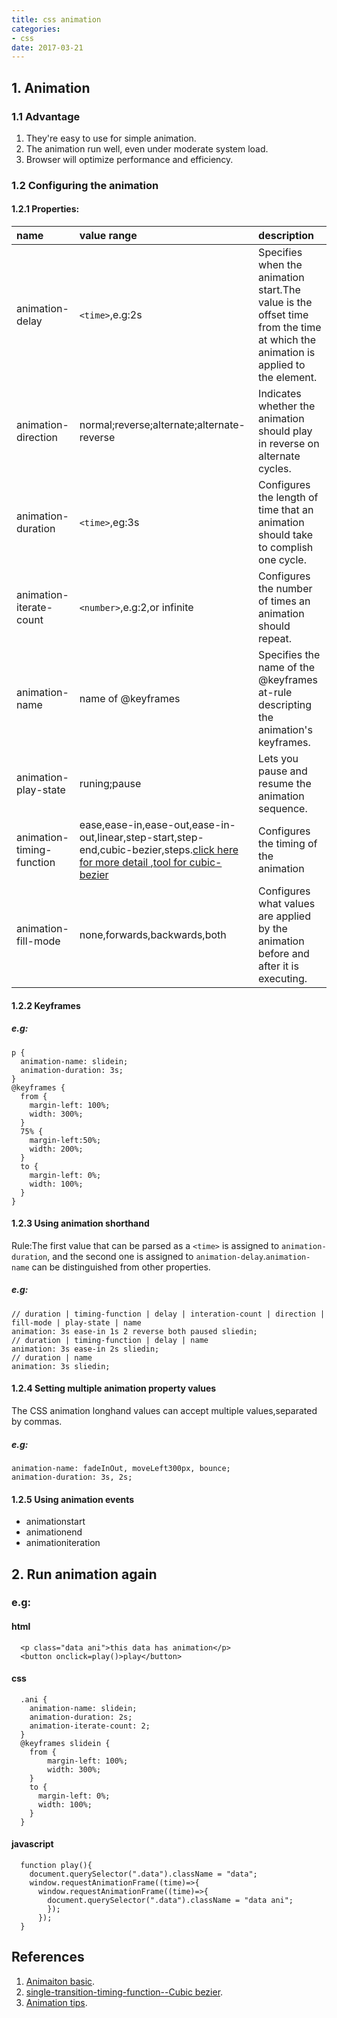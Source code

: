 ```yaml
---
title: css animation
categories:
- css
date: 2017-03-21
---
```

## 1. Animation
### 1.1 Advantage
1. They're easy to use for simple animation.
2. The animation run well, even under moderate system load.
3. Browser will optimize performance and efficiency.

### 1.2 Configuring the animation
#### 1.2.1 Properties:
|name|value range|description
|:---|:---|:---
|animation-delay|`<time>`,e.g:2s|Specifies when the animation start.The value is the offset time from the time at which the animation is applied to the element.
|animation-direction|normal;reverse;alternate;alternate-reverse|Indicates whether the animation should play in reverse on alternate cycles.
|animation-duration|`<time>`,eg:3s|Configures the length of time that an animation should take to complish one cycle.
|animation-iterate-count|`<number>`,e.g:2,or infinite|Configures the number of times an animation should repeat.
|animation-name|name of @keyframes|Specifies the name of the @keyframes at-rule descripting the animation's keyframes.
|animation-play-state|runing;pause|Lets you pause and resume the animation sequence.
|animation-timing-function|ease,ease-in,ease-out,ease-in-out,linear,step-start,step-end,cubic-bezier,steps.[click here for more detail ](https://developer.mozilla.org/en-US/docs/Web/CSS/single-transition-timing-function),[tool for cubic-bezier](http://www.css3beziercurve.net/)|Configures the timing of the animation
|animation-fill-mode|none,forwards,backwards,both|Configures what values are applied by the animation before and after it is executing.
#### 1.2.2 Keyframes
##### e.g:
    p {
      animation-name: slidein;
      animation-duration: 3s;
    }
    @keyframes {
      from {
        margin-left: 100%;
        width: 300%;
      }
      75% {
        margin-left:50%;
        width: 200%;
      }
      to {
        margin-left: 0%;
        width: 100%;
      }
    }
#### 1.2.3 Using animation shorthand
Rule:The first value that can be parsed as a `<time>` is assigned to `animation-duration`, and the second one is assigned to `animation-delay`.`animation-name` can be distinguished from other properties.
##### e.g:
    // duration | timing-function | delay | interation-count | direction | fill-mode | play-state | name
    animation: 3s ease-in 1s 2 reverse both paused sliedin;
    // duration | timing-function | delay | name
    animation: 3s ease-in 2s sliedin;
    // duration | name
    animation: 3s sliedin;

#### 1.2.4 Setting multiple animation property values
The CSS animation longhand values can accept multiple values,separated by commas.
##### e.g:
    animation-name: fadeInOut, moveLeft300px, bounce;
    animation-duration: 3s, 2s;
#### 1.2.5 Using animation events
* animationstart
* animationend
* animationiteration
## 2. Run animation again
### e.g:  
#### html
      <p class="data ani">this data has animation</p>
      <button onclick=play()>play</button>
#### css
      .ani {
        animation-name: slidein;
        animation-duration: 2s;
        animation-iterate-count: 2;
      }
      @keyframes slidein {
        from {
            margin-left: 100%;
            width: 300%;
        }
        to {
          margin-left: 0%;
          width: 100%;
        }
      }
#### javascript
      function play(){
        document.querySelector(".data").className = "data";
        window.requestAnimationFrame((time)=>{
          window.requestAnimationFrame((time)=>{
            document.querySelector(".data").className = "data ani";
            });
          });
      }
## References
1. [Animaiton basic](https://developer.mozilla.org/en-US/docs/Web/CSS/CSS_Animations/Using_CSS_animations#Using_animation_shorthand).
2. [single-transition-timing-function--Cubic bezier](https://developer.mozilla.org/en-US/docs/Web/CSS/single-transition-timing-function).
3. [Animation tips](https://developer.mozilla.org/en-US/docs/Web/CSS/CSS_Animations/Tips).
